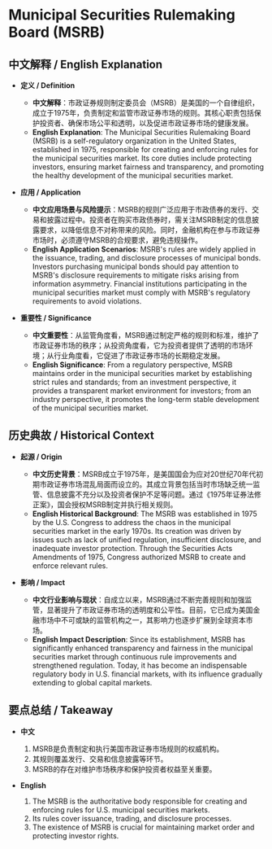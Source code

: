 # Municipal Securities Rulemaking Board (MSRB)

## 中文解释 / English Explanation

* **定义 / Definition**  
  - **中文解释**：市政证券规则制定委员会（MSRB）是美国的一个自律组织，成立于1975年，负责制定和监管市政证券市场的规则。其核心职责包括保护投资者、确保市场公平和透明，以及促进市政证券市场的健康发展。  
  - **English Explanation**: The Municipal Securities Rulemaking Board (MSRB) is a self-regulatory organization in the United States, established in 1975, responsible for creating and enforcing rules for the municipal securities market. Its core duties include protecting investors, ensuring market fairness and transparency, and promoting the healthy development of the municipal securities market.

* **应用 / Application**  
  - **中文应用场景与风险提示**：MSRB的规则广泛应用于市政债券的发行、交易和披露过程中。投资者在购买市政债券时，需关注MSRB制定的信息披露要求，以降低信息不对称带来的风险。同时，金融机构在参与市政证券市场时，必须遵守MSRB的合规要求，避免违规操作。  
  - **English Application Scenarios**: MSRB's rules are widely applied in the issuance, trading, and disclosure processes of municipal bonds. Investors purchasing municipal bonds should pay attention to MSRB's disclosure requirements to mitigate risks arising from information asymmetry. Financial institutions participating in the municipal securities market must comply with MSRB's regulatory requirements to avoid violations.

* **重要性 / Significance**  
  - **中文重要性**：从监管角度看，MSRB通过制定严格的规则和标准，维护了市政证券市场的秩序；从投资角度看，它为投资者提供了透明的市场环境；从行业角度看，它促进了市政证券市场的长期稳定发展。  
  - **English Significance**: From a regulatory perspective, MSRB maintains order in the municipal securities market by establishing strict rules and standards; from an investment perspective, it provides a transparent market environment for investors; from an industry perspective, it promotes the long-term stable development of the municipal securities market.

## 历史典故 / Historical Context

* **起源 / Origin**  
  - **中文历史背景**：MSRB成立于1975年，是美国国会为应对20世纪70年代初期市政证券市场混乱局面而设立的。其成立背景包括当时市场缺乏统一监管、信息披露不充分以及投资者保护不足等问题。通过《1975年证券法修正案》，国会授权MSRB制定并执行相关规则。  
  - **English Historical Background**: The MSRB was established in 1975 by the U.S. Congress to address the chaos in the municipal securities market in the early 1970s. Its creation was driven by issues such as lack of unified regulation, insufficient disclosure, and inadequate investor protection. Through the Securities Acts Amendments of 1975, Congress authorized MSRB to create and enforce relevant rules.

* **影响 / Impact**  
  - **中文行业影响与现状**：自成立以来，MSRB通过不断完善规则和加强监管，显著提升了市政证券市场的透明度和公平性。目前，它已成为美国金融市场中不可或缺的监管机构之一，其影响力也逐步扩展到全球资本市场。  
  - **English Impact Description**: Since its establishment, MSRB has significantly enhanced transparency and fairness in the municipal securities market through continuous rule improvements and strengthened regulation. Today, it has become an indispensable regulatory body in U.S. financial markets, with its influence gradually extending to global capital markets.

## 要点总结 / Takeaway

* **中文**  
  1. MSRB是负责制定和执行美国市政证券市场规则的权威机构。
  2. 其规则覆盖发行、交易和信息披露等环节。
  3. MSRB的存在对维护市场秩序和保护投资者权益至关重要。

* **English**  
  1. The MSRB is the authoritative body responsible for creating and enforcing rules for U.S. municipal securities markets.
  2. Its rules cover issuance, trading, and disclosure processes.
  3. The existence of MSRB is crucial for maintaining market order and protecting investor rights.